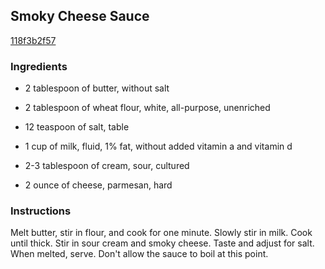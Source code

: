 ## Smoky Cheese Sauce

[118f3b2f57](http://www.food.com/recipe/smoky-cheese-sauce-362643)

### Ingredients

 - 2 tablespoon of butter, without salt

 - 2 tablespoon of wheat flour, white, all-purpose, unenriched

 - 12 teaspoon of salt, table

 - 1 cup of milk, fluid, 1% fat, without added vitamin a and vitamin d

 - 2-3 tablespoon of cream, sour, cultured

 - 2 ounce of cheese, parmesan, hard

### Instructions

Melt butter, stir in flour, and cook for one minute. Slowly stir in milk. Cook until thick. Stir in sour cream and smoky cheese. Taste and adjust for salt. When melted, serve. Don't allow the sauce to boil at this point.